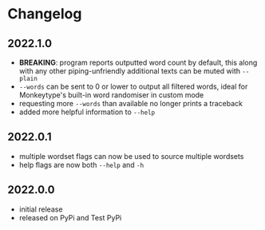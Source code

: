 # Changelog

## 2022.1.0
- **BREAKING**: program reports outputted word count by default, this along with any other piping-unfriendly additional texts can be muted with `--plain`
- `--words` can be sent to 0 or lower to output all filtered words, ideal for Monkeytype's built-in word randomiser in custom mode
- requesting more `--words` than available no longer prints a traceback
- added more helpful information to `--help`

## 2022.0.1
- multiple wordset flags can now be used to source multiple wordsets
- help flags are now both `--help` and `-h`

## 2022.0.0
- initial release
- released on PyPi and Test PyPi
